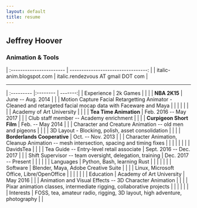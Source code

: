 ```yaml
---
layout: default
title: resume
---
```


## Jeffrey Hoover  
### Animation & Tools  

| :----------------------- | ---------------------------------: |
| italic-anim.blogspot.com | italic.rendezvous AT gmail DOT com |

---

| :--------- |:-------- | -------:|
| Experience | 2k Games |         |
| | **NBA 2K15** | June -- Aug. 2014 |
| |     Motion Capture Facial Retargetting Animator - Cleaned and retargeted facial mocap data with Faceware and Maya | |
| | | |
| | Academy of Art University | |
| | **Tea Time Animation** | Feb. 2016 -- May 2017 |
| |     Club staff member -- Academy enrichment | |
| | **Curpigeon Short Film** | Feb. -- May 2014 |
| |     Character and Creature Animation -- old men and pigeons | |
| |     3D Layout - Blocking, polish, asset consolidation | |
| | **Borderlands Cooperative** | Oct. -- Nov. 2013 |
| |     Character Animation, Cleanup Animation -- mesh intersection, spacing and timing fixes | |
| | | |
| | DavidsTea | |
| |     Tea Guide -- Entry-level retail associate | Sept. 2016 -- Dec. 2017 |
| |     Shift Supervisor -- team oversight, delegation, training | Dec. 2017 -- Present |
| | | |
| Languages | Python, Bash, learning Rust | |
| | | |
| Software | Blender, Maya, Adobe Creative Suite | |
| | Linux, Microsoft Office, Libre/OpenOffice | |
| | | |
| Education | Academy of Art University | May 2016 |
| | Animation and Visual Effects -- 3D Character Animation | |
| | Pixar animation classes, intermediate rigging, collaborative projects | |
| | | |
| Interests | FOSS, tea, amateur radio, rigging, 3D layout, high adventure, photography | |
